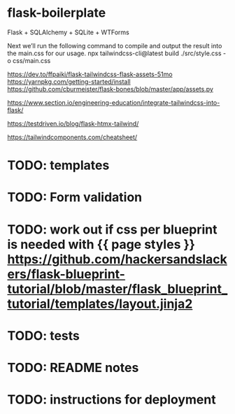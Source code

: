 # flask-boilerplate
 Flask + SQLAlchemy + SQLite + WTForms


Next we’ll run the following command to compile and output the result into the main.css for our usage.
npx tailwindcss-cli@latest build ./src/style.css -o css/main.css


https://dev.to/ffpaiki/flask-tailwindcss-flask-assets-51mo
https://yarnpkg.com/getting-started/install
https://github.com/cburmeister/flask-bones/blob/master/app/assets.py

https://www.section.io/engineering-education/integrate-tailwindcss-into-flask/

https://testdriven.io/blog/flask-htmx-tailwind/

https://tailwindcomponents.com/cheatsheet/

# TODO: templates
# TODO: Form validation
# TODO: work out if css per blueprint is needed with {{ page styles }} https://github.com/hackersandslackers/flask-blueprint-tutorial/blob/master/flask_blueprint_tutorial/templates/layout.jinja2
# TODO: tests
# TODO: README notes
# TODO: instructions for deployment